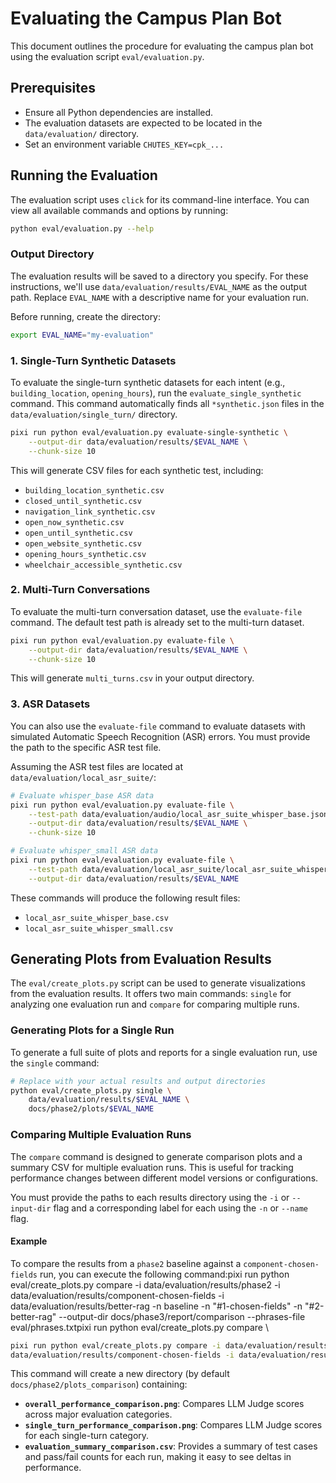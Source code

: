 # Evaluating the Campus Plan Bot

This document outlines the procedure for evaluating the campus plan bot using the evaluation script `eval/evaluation.py`.

## Prerequisites

- Ensure all Python dependencies are installed.
- The evaluation datasets are expected to be located in the `data/evaluation/` directory.
- Set an environment variable `CHUTES_KEY=cpk_...`

## Running the Evaluation

The evaluation script uses `click` for its command-line interface. You can view all available commands and options by running:

```bash
python eval/evaluation.py --help
```

### Output Directory

The evaluation results will be saved to a directory you specify. For these instructions, we'll use `data/evaluation/results/EVAL_NAME` as the output path. Replace `EVAL_NAME` with a descriptive name for your evaluation run.

Before running, create the directory:

```bash
export EVAL_NAME="my-evaluation"
```

### 1. Single-Turn Synthetic Datasets

To evaluate the single-turn synthetic datasets for each intent (e.g., `building_location`, `opening_hours`), run the `evaluate_single_synthetic` command. This command automatically finds all `*synthetic.json` files in the `data/evaluation/single_turn/` directory.

```bash
pixi run python eval/evaluation.py evaluate-single-synthetic \
    --output-dir data/evaluation/results/$EVAL_NAME \
    --chunk-size 10
```

This will generate CSV files for each synthetic test, including:

- `building_location_synthetic.csv`
- `closed_until_synthetic.csv`
- `navigation_link_synthetic.csv`
- `open_now_synthetic.csv`
- `open_until_synthetic.csv`
- `open_website_synthetic.csv`
- `opening_hours_synthetic.csv`
- `wheelchair_accessible_synthetic.csv`

### 2. Multi-Turn Conversations

To evaluate the multi-turn conversation dataset, use the `evaluate-file` command. The default test path is already set to the multi-turn dataset.

```bash
pixi run python eval/evaluation.py evaluate-file \
    --output-dir data/evaluation/results/$EVAL_NAME \
    --chunk-size 10
```

This will generate `multi_turns.csv` in your output directory.

### 3. ASR Datasets

You can also use the `evaluate-file` command to evaluate datasets with simulated Automatic Speech Recognition (ASR) errors. You must provide the path to the specific ASR test file.

Assuming the ASR test files are located at `data/evaluation/local_asr_suite/`:

```bash
# Evaluate whisper_base ASR data
pixi run python eval/evaluation.py evaluate-file \
    --test-path data/evaluation/audio/local_asr_suite_whisper_base.json \
    --output-dir data/evaluation/results/$EVAL_NAME \
    --chunk-size 10

# Evaluate whisper_small ASR data
pixi run python eval/evaluation.py evaluate-file \
    --test-path data/evaluation/local_asr_suite/local_asr_suite_whisper_small.json \
    --output-dir data/evaluation/results/$EVAL_NAME
```

These commands will produce the following result files:

- `local_asr_suite_whisper_base.csv`
- `local_asr_suite_whisper_small.csv`

## Generating Plots from Evaluation Results

The `eval/create_plots.py` script can be used to generate visualizations from the evaluation results. It offers two main commands: `single` for analyzing one evaluation run and `compare` for comparing multiple runs.

### Generating Plots for a Single Run

To generate a full suite of plots and reports for a single evaluation run, use the `single` command:

```bash
# Replace with your actual results and output directories
python eval/create_plots.py single \
    data/evaluation/results/$EVAL_NAME \
    docs/phase2/plots/$EVAL_NAME
```

### Comparing Multiple Evaluation Runs

The `compare` command is designed to generate comparison plots and a summary CSV for multiple evaluation runs. This is useful for tracking performance changes between different model versions or configurations.

You must provide the paths to each results directory using the `-i` or `--input-dir` flag and a corresponding label for each using the `-n` or `--name` flag.

#### Example

To compare the results from a `phase2` baseline against a `component-chosen-fields` run, you can execute the following command:pixi run python eval/create_plots.py compare -i data/evaluation/results/phase2 -i data/evaluation/results/component-chosen-fields -i data/evaluation/results/better-rag -n baseline -n "#1-chosen-fields" -n "#2-better-rag" --output-dir docs/phase3/report/comparison --phrases-file eval/phrases.txtpixi run python eval/create_plots.py compare \

```bash
pixi run python eval/create_plots.py compare -i data/evaluation/results/phase2 -i
data/evaluation/results/component-chosen-fields -i data/evaluation/results/better-rag -i data/evaluation/results/link_gen -n baseline -n "#1-chosen-fields" -n "#2-better-rag" -n  "#4-system-prompt" --output-dir docs/phase3/report/comparison --phrases-file eval/phrases.txt -o docs/phase3/report/comparison-#4
```

This command will create a new directory (by default `docs/phase2/plots_comparison`) containing:

- **`overall_performance_comparison.png`**: Compares LLM Judge scores across major evaluation categories.
- **`single_turn_performance_comparison.png`**: Compares LLM Judge scores for each single-turn category.
- **`evaluation_summary_comparison.csv`**: Provides a summary of test cases and pass/fail counts for each run, making it easy to see deltas in performance.
